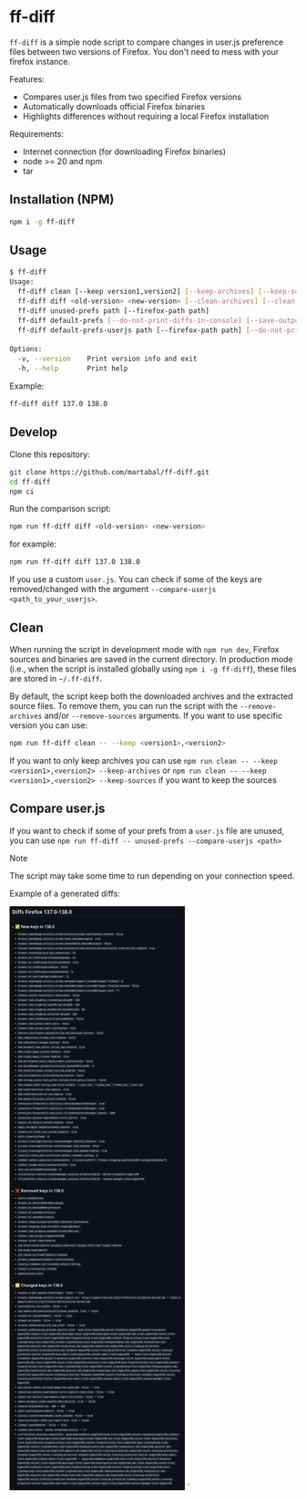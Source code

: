 # ff-diff

`ff-diff` is a simple node script to compare changes in user.js preference files between two versions of Firefox. You don't need to mess with your firefox instance.

Features:

- Compares user.js files from two specified Firefox versions
- Automatically downloads official Firefox binaries
- Highlights differences without requiring a local Firefox installation

Requirements:

- Internet connection (for downloading Firefox binaries)
- node >= 20 and npm
- tar

## Installation (NPM)

```bash
npm i -g ff-diff
```

## Usage

```bash
$ ff-diff
Usage:
  ff-diff clean [--keep version1,version2] [--keep-archives] [--keep-sources]
  ff-diff diff <old-version> <new-version> [--clean-archives] [--clean-sources] [--do-not-print-diffs-in-console] [--save-output-in-file] [--compare-userjs path]
  ff-diff unused-prefs path [--firefox-path path]
  ff-diff default-prefs [--do-not-print-diffs-in-console] [--save-output-in-file] [--firefox-path path]
  ff-diff default-prefs-userjs path [--firefox-path path] [--do-not-print-diffs-in-console] [--save-output-in-file]

Options:
  -v, --version    Print version info and exit
  -h, --help       Print help
```

Example:

```bash
ff-diff diff 137.0 138.0
```

## Develop

Clone this repository:

```bash
git clone https://github.com/martabal/ff-diff.git
cd ff-diff
npm ci
```

Run the comparison script:

```bash
npm run ff-diff diff <old-version> <new-version>
```

for example:

```bash
npm run ff-diff diff 137.0 138.0
```

If you use a custom `user.js`. You can check if some of the keys are removed/changed with the argument `--compare-userjs <path_to_your_userjs>`.

## Clean

When running the script in development mode with `npm run dev`, Firefox sources and binaries are saved in the current directory.
In production mode (i.e., when the script is installed globally using `npm i -g ff-diff`), these files are stored in `~/.ff-diff`.

By default, the script keep both the downloaded archives and the extracted source files. To remove them, you can run the script with the `--remove-archives` and/or `--remove-sources` arguments. If you want to use specific version you can use:

```bash
npm run ff-diff clean -- --keep <version1>,<version2>
```

If you want to only keep archives you can use `npm run clean -- --keep <version1>,<version2> --keep-archives` or `npm run clean -- --keep <version1>,<version2> --keep-sources` if you want to keep the sources

## Compare user.js

If you want to check if some of your prefs from a `user.js` file are unused, you can use `npm run ff-diff -- unused-prefs --compare-userjs <path>`

> [!NOTE]  
> The script may take some time to run depending on your connection speed.

Example of a generated diffs:

![Image of the example](https://raw.githubusercontent.com/martabal/ff-diff/refs/heads/main/images/diffs-example.png)
`

